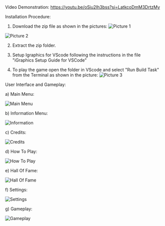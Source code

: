 Video Demonstration:
https://youtu.be/oSiu2Ih3bss?si=LatkcoDmM3DrtzMy

Installation Procedure:

1. Download the zip file as shown in the pictures:
![Picture 1](https://github.com/ShuvodipDasSowmik/Space_Shooter/assets/154417645/dfdf6ec1-6db1-456b-97f3-4cf3f5b80a17)

![Picture 2](https://github.com/ShuvodipDasSowmik/Space_Shooter/assets/154417645/7e51f21a-3583-4577-a594-9438f2f3a85d)

2. Extract the zip folder.
   
3. Setup Igraphics for VScode following the instructions in the file "iGraphics Setup Guide for VSCode"
   
4. To play the game open the folder in VScode and select "Run Build Task" from the Terminal as shown in the picture:
![Picture 3](https://github.com/ShuvodipDasSowmik/Space_Shooter/assets/154417645/7a1e5206-fa59-4bc7-aacc-1239d5b770cb)


User Interface and Gameplay:

a) Main Menu:

![Main Menu](https://github.com/ShuvodipDasSowmik/Space_Shooter/assets/154417645/c19762b3-6210-40b8-9c08-5b5c1ddc1322)

b) Information Menu:

![Information](https://github.com/ShuvodipDasSowmik/Space_Shooter/assets/154417645/913f2592-e102-40ae-a05b-b4b8dbb688fd)

c) Credits:

![Credits](https://github.com/ShuvodipDasSowmik/Space_Shooter/assets/154417645/53c3c68b-b456-4ebd-a242-5db5c8c6c75b)

d) How To Play:

![How To Play](https://github.com/ShuvodipDasSowmik/Space_Shooter/assets/154417645/e00865f3-8e84-4fc6-a414-8921fe13465f)

e) Hall Of Fame:

![Hall Of Fame](https://github.com/ShuvodipDasSowmik/Space_Shooter/assets/154417645/f56fc78d-51a1-44ea-bbd2-3f06af7e2e1b)

f) Settings:

![Settings](https://github.com/ShuvodipDasSowmik/Space_Shooter/assets/154417645/97697007-6b3d-4f9a-bc0f-89bfdb5f8e93)

g) Gameplay:

![Gameplay](https://github.com/ShuvodipDasSowmik/Space_Shooter/assets/154417645/256f70e7-ed41-442b-b0be-188a2872c726)
